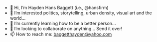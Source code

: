- 👋 Hi, I’m Hayden Hans Baggett (i.e., @hansfirm)
- 👀 I’m interested politics, storytelling, urban density, visual art and the world...
- 🌱 I’m currently learning how to be a better person...
- 💞️ I’m looking to collaborate on anything... Send it over!
- 📫 How to reach me: baggetthayden@yahoo.com

<!---
hansfirm/hansfirm is a ✨ special ✨ repository because its `README.md` (this file) appears on your GitHub profile.
You can click the Preview link to take a look at your changes.
--->
